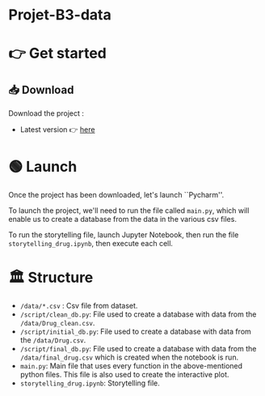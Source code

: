# Projet-B3-data

# 👉 Get started

## 📥 Download 

Download the project :

- Latest version 👉 [here](https://github.com/kevinguyodo/Projet-B3-data/archive/refs/heads/main.zip)

# 🟢 Launch

Once the project has been downloaded, let's launch ``Pycharm''.

To launch the project, we'll need to run the file called ``main.py``, which will enable us to create a database from the data in the various csv files.

To run the storytelling file, launch Jupyter Notebook, then run the file ````storytelling_drug.ipynb````, then execute each cell.

# 🏛 Structure

- ``/data/*.csv`` : Csv file from dataset.
- ``/script/clean_db.py``: File used to create a database with data from the ``/data/Drug_clean.csv``.
- ``/script/initial_db.py``: File used to create a database with data from the ``/data/Drug.csv``.
- ``/script/final_db.py``: File used to create a database with data from the ``/data/final_drug.csv`` which is created when the notebook is run.
- ``main.py``: Main file that uses every function in the above-mentioned python files. This file is also used to create the interactive plot.
- ``storytelling_drug.ipynb``: Storytelling file.
